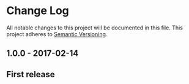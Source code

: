 # Change Log

All notable changes to this project will be documented in this file.
This project adheres to [Semantic Versioning](http://semver.org/).

## 1.0.0 - 2017-02-14

## First release
